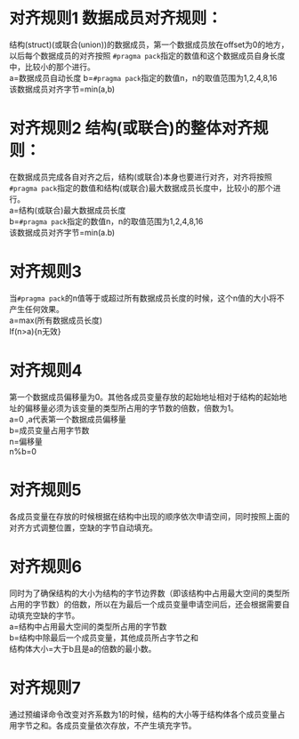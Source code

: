 # 对齐规则1 数据成员对齐规则：  

结构(struct)(或联合(union))的数据成员，第一个数据成员放在offset为0的地方，以后每个数据成员的对齐按照 `#pragma pack`指定的数值和这个数据成员自身长度中，比较小的那个进行。  
a=数据成员自动长度   b=`#pragma pack`指定的数值n，n的取值范围为1,2,4,8,16  
该数据成员对齐字节=min(a,b) 

# 对齐规则2 结构(或联合)的整体对齐规则：  
在数据成员完成各自对齐之后，结构(或联合)本身也要进行对齐，对齐将按照`#pragma pack`指定的数值和结构(或联合)最大数据成员长度中，比较小的那个进行。  
a=结构(或联合)最大数据成员长度   
b=`#pragma pack`指定的数值n，n的取值范围为1,2,4,8,16  
该数据成员对齐字节=min(a.b) 

# 对齐规则3   

当`#pragma pack`的n值等于或超过所有数据成员长度的时候，这个n值的大小将不产生任何效果。  
a=max(所有数据成员长度)   
If(n>a){n无效}   

# 对齐规则4  

第一个数据成员偏移量为0。其他各成员变量存放的起始地址相对于结构的起始地址的偏移量必须为该变量的类型所占用的字节数的倍数，倍数为1。  
a=0 ,a代表第一个数据成员偏移量   
b=成员变量占用字节数   
n=偏移量   
n%b=0   

# 对齐规则5  

各成员变量在存放的时候根据在结构中出现的顺序依次申请空间，同时按照上面的对齐方式调整位置，空缺的字节自动填充。  

# 对齐规则6   

同时为了确保结构的大小为结构的字节边界数（即该结构中占用最大空间的类型所占用的字节数）的倍数，所以在为最后一个成员变量申请空间后，还会根据需要自动填充空缺的字节。   
a=结构中占用最大空间的类型所占用的字节数   
b=结构中除最后一个成员变量，其他成员所占字节之和   
结构体大小=大于b且是a的倍数的最小数。  

# 对齐规则7   

通过预编译命令改变对齐系数为1的时候，结构的大小等于结构体各个成员变量占用字节之和。各成员变量依次存放，不产生填充字节。